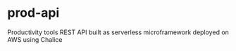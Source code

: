 # prod-api
Productivity tools REST API built as serverless microframework deployed on AWS using Chalice
